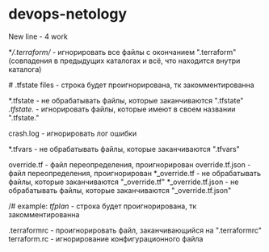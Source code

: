 # devops-netology
 New line - 4 work


**/.terraform/* - игнорировать все файлы с окончанием ".terraform" (совпадения в предыдущих каталогах и всё, что находится внутри каталога)

\# .tfstate files - строка будет проигнорирована, тк закомментированна

*.tfstate - не обрабатывать файлы, которые заканчиваются ".tfstate"
*.tfstate.* - игнорировать файлы, которые имеют в своем названии ".tfstate."

crash.log - игнорировать лог ошибки

*.tfvars - не обрабатывать файлы, которые заканчиваются ".tfvars"

override.tf - файл переопределения, проигнорирован
override.tf.json - файл переопределения, проигнорирован
*_override.tf - не обрабатывать файлы, которые заканчиваются "_override.tf"
*_override.tf.json - не обрабатывать файлы, которые заканчиваются "_override.tf.json"


/# example: *tfplan* - строка будет проигнорирована, тк закомментированна 

.terraformrc - проигнорировать файл, заканчивающийся на ".terraformrc"
terraform.rc - игнорирование конфигурационного файла
